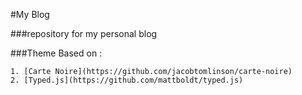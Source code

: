 #My Blog

###repository for my personal blog 

###Theme Based on :
	
	1. [Carte Noire](https://github.com/jacobtomlinson/carte-noire)
	2. [Typed.js](https://github.com/mattboldt/typed.js)